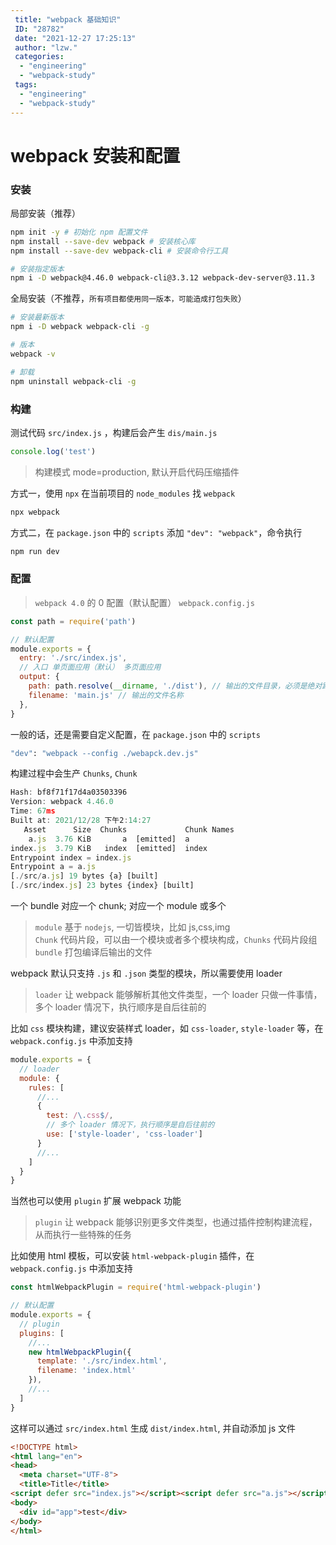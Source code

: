 ```yaml
---
 title: "webpack 基础知识"
 ID: "28782"
 date: "2021-12-27 17:25:13"
 author: "lzw."
 categories: 
  - "engineering" 
  - "webpack-study"
 tags: 
  - "engineering"
  - "webpack-study"
---
```


# webpack 安装和配置

### 安装

局部安装（推荐）

```sh
npm init -y # 初始化 npm 配置文件
npm install --save-dev webpack # 安装核心库
npm install --save-dev webpack-cli # 安装命令行工具

# 安装指定版本
npm i -D webpack@4.46.0 webpack-cli@3.3.12 webpack-dev-server@3.11.3
```

全局安装（不推荐，`所有项目都使用同一版本，可能造成打包失败`）

```sh
# 安装最新版本
npm i -D webpack webpack-cli -g

# 版本
webpack -v

# 卸载
npm uninstall webpack-cli -g
```

### 构建

测试代码 `src/index.js` ，构建后会产生 `dis/main.js`

```js
console.log('test')
```

> 构建模式 mode=production, 默认开启代码压缩插件


方式一，使用 `npx` 在当前项目的 `node_modules` 找 `webpack`

```sh
npx webpack
```

方式二，在 `package.json` 中的 `scripts` 添加 `"dev": "webpack"`，命令执行

```sh
npm run dev
```

### 配置

> `webpack 4.0` 的 0 配置（默认配置） `webpack.config.js`

```js
const path = require('path')

// 默认配置
module.exports = {
  entry: './src/index.js',
  // 入口 单页面应用（默认） 多页面应用
  output: {
    path: path.resolve(__dirname, './dist'), // 输出的文件目录，必须是绝对路径
    filename: 'main.js' // 输出的文件名称
  },
}
```

一般的话，还是需要自定义配置，在 `package.json` 中的 `scripts` 

```sh
"dev": "webpack --config ./webapck.dev.js"
```

构建过程中会生产 `Chunks`, `Chunk`

```js
Hash: bf8f71f17d4a03503396
Version: webpack 4.46.0
Time: 67ms
Built at: 2021/12/28 下午2:14:27
   Asset      Size  Chunks             Chunk Names
    a.js  3.76 KiB       a  [emitted]  a
index.js  3.79 KiB   index  [emitted]  index
Entrypoint index = index.js
Entrypoint a = a.js
[./src/a.js] 19 bytes {a} [built]
[./src/index.js] 23 bytes {index} [built]
```

一个 bundle 对应一个 chunk; 对应一个 module 或多个 

> `module` 基于 `nodejs`, 一切皆模块，比如 js,css,img   
> `Chunk` 代码片段，可以由一个模块或者多个模块构成，`Chunks` 代码片段组         
> `bundle` 打包编译后输出的文件 


webpack 默认只支持 `.js` 和 `.json` 类型的模块，所以需要使用 loader

> `loader` 让 webpack 能够解析其他文件类型，一个 loader 只做一件事情，多个 loader 情况下，执行顺序是自后往前的

比如 `css` 模块构建，建议安装样式 loader，如 `css-loader`, `style-loader` 等，在 `webpack.config.js` 中添加支持

```js
module.exports = {
  // loader
  module: {
    rules: [
      //...
      {
        test: /\.css$/,
        // 多个 loader 情况下，执行顺序是自后往前的
        use: ['style-loader', 'css-loader']
      }
      //...
    ]
  }
}
```

当然也可以使用 `plugin` 扩展 webpack 功能

> `plugin` 让 webpack 能够识别更多文件类型，也通过插件控制构建流程，从而执行一些特殊的任务

比如使用 html 模板，可以安装 `html-webpack-plugin` 插件，在 `webpack.config.js` 中添加支持

```js
const htmlWebpackPlugin = require('html-webpack-plugin')

// 默认配置
module.exports = {     
  // plugin
  plugins: [
    //...
    new htmlWebpackPlugin({
      template: './src/index.html',
      filename: 'index.html'
    }),
    //...
  ]
}
```

这样可以通过 `src/index.html` 生成 `dist/index.html`, 并自动添加 js 文件

```html
<!DOCTYPE html>
<html lang="en">
<head>
  <meta charset="UTF-8">
  <title>Title</title>
<script defer src="index.js"></script><script defer src="a.js"></script></head>
<body>
  <div id="app">test</div>
</body>
</html>
```








